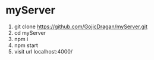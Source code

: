 # myServer
1. git clone https://github.com/GojicDragan/myServer.git
2. cd myServer
3. npm i
4. npm start
5. visit url localhost:4000/

